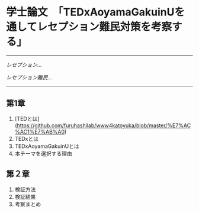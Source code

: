 # 学士論文　「TEDxAoyamaGakuinUを通してレセプション難民対策を考察する」

***
*レセプション...*

*レセプション難民...*
***

## 第1章
1. [TEDとは] (https://github.com/furuhashilab/www4katoyuka/blob/master/%E7%AC%AC1%E7%AB%A0)
2. TEDxとは
3. TEDxAoyamaGakuinUとは
4. 本テーマを選択する理由

## 第２章
1. 検証方法
2. 検証結果
3. 考察まとめ



